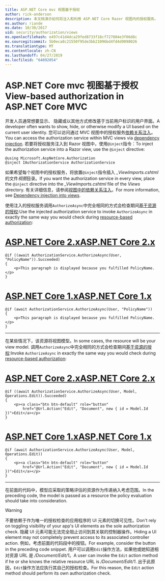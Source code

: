 ```yaml
---
title: ASP.NET Core mvc 视图基于授权
author: rick-anderson
description: 本文档演示如何将注入和利用 ASP.NET Core Razor 视图内的授权服务。
ms.author: riande
ms.date: 10/30/2017
uid: security/authorization/views
ms.openlocfilehash: e497c41d4dca29fed8733f18cf727804e3f06d8c
ms.sourcegitcommit: 5b0eca8c21550f95de3bb21096bd4fd4d9098026
ms.translationtype: MT
ms.contentlocale: zh-CN
ms.lasthandoff: 04/27/2019
ms.locfileid: "64892054"
---
```

# <a name="view-based-authorization-in-aspnet-core-mvc"></a><span data-ttu-id="84380-103">ASP.NET Core mvc 视图基于授权</span><span class="sxs-lookup"><span data-stu-id="84380-103">View-based authorization in ASP.NET Core MVC</span></span>

<span data-ttu-id="84380-104">开发人员通常想要显示、 隐藏或以其他方式修改基于当前用户标识的用户界面。</span><span class="sxs-lookup"><span data-stu-id="84380-104">A developer often wants to show, hide, or otherwise modify a UI based on the current user identity.</span></span> <span data-ttu-id="84380-105">您可以访问通过 MVC 视图中的授权服务[依赖关系注入](xref:fundamentals/dependency-injection)。</span><span class="sxs-lookup"><span data-stu-id="84380-105">You can access the authorization service within MVC views via [dependency injection](xref:fundamentals/dependency-injection).</span></span> <span data-ttu-id="84380-106">若要将授权服务注入到 Razor 视图中，使用`@inject`指令：</span><span class="sxs-lookup"><span data-stu-id="84380-106">To inject the authorization service into a Razor view, use the `@inject` directive:</span></span>

```cshtml
@using Microsoft.AspNetCore.Authorization
@inject IAuthorizationService AuthorizationService
```

<span data-ttu-id="84380-107">如果希望每个视图中的授权服务，将放置`@inject`指令插入 *_ViewImports.cshtml*的文件*视图*目录。</span><span class="sxs-lookup"><span data-stu-id="84380-107">If you want the authorization service in every view, place the `@inject` directive into the *_ViewImports.cshtml* file of the *Views* directory.</span></span> <span data-ttu-id="84380-108">有关详细信息，请参阅[视图中的依赖关系注入](xref:mvc/views/dependency-injection)。</span><span class="sxs-lookup"><span data-stu-id="84380-108">For more information, see [Dependency injection into views](xref:mvc/views/dependency-injection).</span></span>

<span data-ttu-id="84380-109">使用注入的授权服务调用`AuthorizeAsync`中完全相同的方式会检查期间[基于资源的授权](xref:security/authorization/resourcebased#security-authorization-resource-based-imperative):</span><span class="sxs-lookup"><span data-stu-id="84380-109">Use the injected authorization service to invoke `AuthorizeAsync` in exactly the same way you would check during [resource-based authorization](xref:security/authorization/resourcebased#security-authorization-resource-based-imperative):</span></span>

# <a name="aspnet-core-2xtabaspnetcore2x"></a>[<span data-ttu-id="84380-110">ASP.NET Core 2.x</span><span class="sxs-lookup"><span data-stu-id="84380-110">ASP.NET Core 2.x</span></span>](#tab/aspnetcore2x)

```cshtml
@if ((await AuthorizationService.AuthorizeAsync(User, "PolicyName")).Succeeded)
{
    <p>This paragraph is displayed because you fulfilled PolicyName.</p>
}
```

# <a name="aspnet-core-1xtabaspnetcore1x"></a>[<span data-ttu-id="84380-111">ASP.NET Core 1.x</span><span class="sxs-lookup"><span data-stu-id="84380-111">ASP.NET Core 1.x</span></span>](#tab/aspnetcore1x)

```cshtml
@if (await AuthorizationService.AuthorizeAsync(User, "PolicyName"))
{
    <p>This paragraph is displayed because you fulfilled PolicyName.</p>
}
```

---

<span data-ttu-id="84380-112">在某些情况下，该资源将视图模型。</span><span class="sxs-lookup"><span data-stu-id="84380-112">In some cases, the resource will be your view model.</span></span> <span data-ttu-id="84380-113">调用`AuthorizeAsync`中完全相同的方式会检查期间[基于资源的授权](xref:security/authorization/resourcebased#security-authorization-resource-based-imperative):</span><span class="sxs-lookup"><span data-stu-id="84380-113">Invoke `AuthorizeAsync` in exactly the same way you would check during [resource-based authorization](xref:security/authorization/resourcebased#security-authorization-resource-based-imperative):</span></span>

# <a name="aspnet-core-2xtabaspnetcore2x"></a>[<span data-ttu-id="84380-114">ASP.NET Core 2.x</span><span class="sxs-lookup"><span data-stu-id="84380-114">ASP.NET Core 2.x</span></span>](#tab/aspnetcore2x)

```cshtml
@if ((await AuthorizationService.AuthorizeAsync(User, Model, Operations.Edit)).Succeeded)
{
    <p><a class="btn btn-default" role="button"
        href="@Url.Action("Edit", "Document", new { id = Model.Id })">Edit</a></p>
}
```

# <a name="aspnet-core-1xtabaspnetcore1x"></a>[<span data-ttu-id="84380-115">ASP.NET Core 1.x</span><span class="sxs-lookup"><span data-stu-id="84380-115">ASP.NET Core 1.x</span></span>](#tab/aspnetcore1x)

```cshtml
@if (await AuthorizationService.AuthorizeAsync(User, Model, Operations.Edit))
{
    <p><a class="btn btn-default" role="button"
        href="@Url.Action("Edit", "Document", new { id = Model.Id })">Edit</a></p>
}
```

---

<span data-ttu-id="84380-116">在前面的代码中，模型应采取的策略评估的资源作为传递纳入考虑范围。</span><span class="sxs-lookup"><span data-stu-id="84380-116">In the preceding code, the model is passed as a resource the policy evaluation should take into consideration.</span></span>

> [!WARNING]
> <span data-ttu-id="84380-117">不要依赖于作为唯一的授权检查的应用程序的 UI 元素的切换可见性。</span><span class="sxs-lookup"><span data-stu-id="84380-117">Don't rely on toggling visibility of your app's UI elements as the sole authorization check.</span></span> <span data-ttu-id="84380-118">隐藏 UI 元素可能无法完全阻止访问到其关联的控制器操作。</span><span class="sxs-lookup"><span data-stu-id="84380-118">Hiding a UI element may not completely prevent access to its associated controller action.</span></span> <span data-ttu-id="84380-119">例如，考虑前面的代码段中的按钮。</span><span class="sxs-lookup"><span data-stu-id="84380-119">For example, consider the button in the preceding code snippet.</span></span> <span data-ttu-id="84380-120">用户可以调用`Edit`操作方法，如果他或她知道相对资源 URL 是 */Document/Edit/1*。</span><span class="sxs-lookup"><span data-stu-id="84380-120">A user can invoke the `Edit` action method if he or she knows the relative resource URL is */Document/Edit/1*.</span></span> <span data-ttu-id="84380-121">出于此原因，`Edit`操作方法应执行其自己的授权检查。</span><span class="sxs-lookup"><span data-stu-id="84380-121">For this reason, the `Edit` action method should perform its own authorization check.</span></span>
